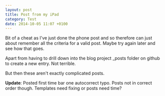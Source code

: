 ```yaml
---
layout: post
title: Post from my iPad
category: Test
date: 2014-10-05 11:07 +0100
---
```

Bit of a cheat as I've just done the phone post and so therefore can just about remember all the criteria for a valid post. Maybe try again later and see how that goes.

Apart from having to drill down into the blog project _posts folder on github to create a new entry. Not terrible.

But then these aren't exactly complicated posts.

**Update**: Posted first time bar one autocorrect typo. Posts not in correct order though. Templates need fixing or posts need time?
